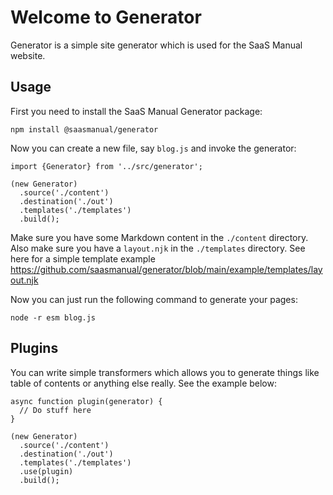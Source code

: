 # Welcome to Generator

Generator is a simple site generator which is used for the SaaS Manual website.

## Usage

First you need to install the SaaS Manual Generator package:

```
npm install @saasmanual/generator
```

Now you can create a new file, say `blog.js` and invoke the generator:

```
import {Generator} from '../src/generator';

(new Generator)
  .source('./content')
  .destination('./out')
  .templates('./templates')
  .build();
```

Make sure you have some Markdown content in the `./content` directory. Also make sure you have a `layout.njk` in the `./templates` directory.
See here for a simple template example https://github.com/saasmanual/generator/blob/main/example/templates/layout.njk

Now you can just run the following command to generate your pages:

```
node -r esm blog.js
```

## Plugins

You can write simple transformers which allows you to generate things like table of contents or anything else really. See the example below:

```
async function plugin(generator) {
  // Do stuff here
}

(new Generator)
  .source('./content')
  .destination('./out')
  .templates('./templates')
  .use(plugin)
  .build();
```